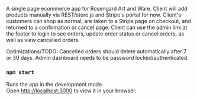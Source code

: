 A single page ecommerce app for Rosengard Art and Ware.
Client will add products manually via REST/store.js and Stripe's portal for now.
Client's customers can shop as normal, are taken to a Stripe page on checkout, and returned to a confirmation or cancel page.
Client can use the admin link at the footer to login to see orders, update order status or cancel orders, as well as view cancelled orders.

Optimizations/TODO: Cancelled orders should delete automatically after 7 or 30 days. Admin dashboard needs to be password locked/authenticated. 


### `npm start`

Runs the app in the development mode.\
Open [http://localhost:3000](http://localhost:3000) to view it in your browser.

